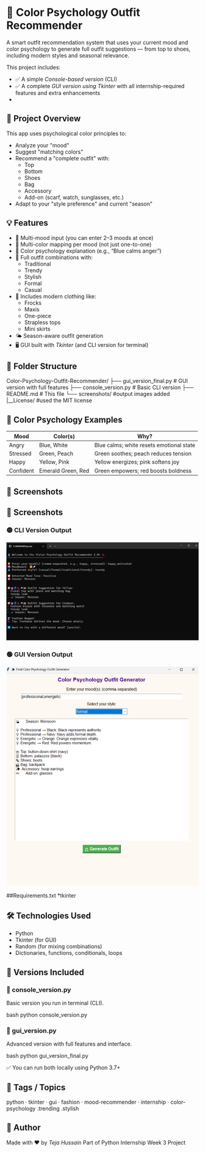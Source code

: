 # 🎨 Color Psychology Outfit Recommender

A smart outfit recommendation system that uses your current mood and color psychology to generate full outfit suggestions — from top to shoes, including modern styles and seasonal relevance.

This project includes:
- ✅ A simple *Console-based version* (CLI)
- ✅ A complete *GUI version using Tkinter* with all internship-required features and extra enhancements
- 
## 🧾 Project Overview

This app uses psychological color principles to:
- Analyze your "mood"
- Suggest "matching colors"
- Recommend a "complete outfit" with:
  - Top
  - Bottom
  - Shoes
  - Bag
  - Accessory
  - Add-on (scarf, watch, sunglasses, etc.)
- Adapt to your "style preference" and current "season"


## 💡 Features

- 🔄 Multi-mood input (you can enter 2–3 moods at once)
- 🎨 Multi-color mapping per mood (not just one-to-one)
- 📖 Color psychology explanation (e.g., “Blue calms anger”)
- 👗 Full outfit combinations with:
  - Traditional
  - Trendy
  - Stylish
  - Formal
  - Casual
- 🧥 Includes modern clothing like:
  - Frocks
  - Maxis
  - One-piece
  - Strapless tops
  - Mini skirts
- 🌤 Season-aware outfit generation
- 🖥 GUI built with *Tkinter* (and CLI version for terminal)


## 📁 Folder Structure


Color-Psychology-Outfit-Recommender/
├── gui\_version\_final.py         # GUI version with full features
├── console\_version.py           # Basic CLI version
├── README.md                    # This file
└── screenshots/                 #output images added
|__License/                       #used the MIT license


## 🧠 Color Psychology Examples

| Mood        | Color(s)              | Why? |
|-------------|-----------------------|------|
| Angry       | Blue, White           | Blue calms; white resets emotional state |
| Stressed    | Green, Peach          | Green soothes; peach reduces tension |
| Happy       | Yellow, Pink          | Yellow energizes; pink softens joy |
| Confident   | Emerald Green, Red    | Green empowers; red boosts boldness |

  
## 📸 Screenshots

## 📸 Screenshots

### 🟡 CLI Version Output
![CLI preview](screenshots/CLI%20Based%20Version.png)

### 🟢 GUI Version Output
![GUI preview](screenshots/GUI%20Based%20Version.png)




##Requirements.txt
*tkinter


## 🛠 Technologies Used

* Python
* Tkinter (for GUI)
* Random (for mixing combinations)
* Dictionaries, functions, conditionals, loops


## 🧪 Versions Included

### 🔹 console_version.py

Basic version you run in terminal (CLI).

bash
python console_version.py


### 🔸 gui_version.py

Advanced version with full features and interface.

bash
python gui_version_final.py


✅ You can run both locally using Python 3.7+


## 🔖 Tags / Topics

python · tkinter · gui · fashion · mood-recommender · internship · color-psychology  .trending .stylish

## 🏁 Author

Made with ❤ by *Teja Hussain*
Part of Python Internship Week 3 Project

